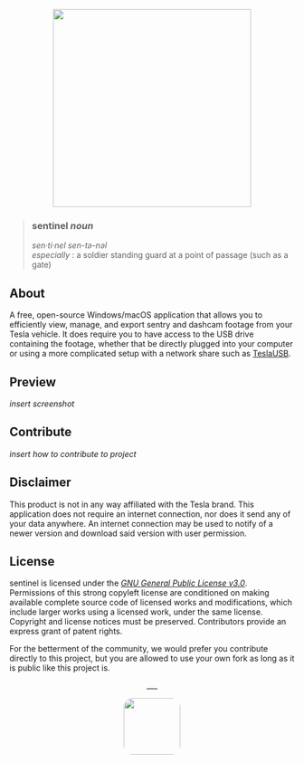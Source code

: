 <p align="center">
    <picture>
        <source media="(prefers-color-scheme: dark)" srcset="https://i.imgur.com/ufQq1Nv.png">
        <source media="(prefers-color-scheme: light)" srcset="https://i.imgur.com/JKk30GC.png">
        <img src="https://i.imgur.com/QIF1lqQ.png" width="350">
    </picture>
</p>

> ### sentinel _noun_
> _sen·​ti·​nel   sen-tə-nəl_   
> _especially_ : a soldier standing guard at a point of passage (such as a gate)

## About
A free, open-source Windows/macOS application that allows you to efficiently view, manage, and export sentry and dashcam footage from your Tesla vehicle. It does require you to have access to the USB drive containing the footage, whether that be directly plugged into your computer or using a more complicated setup with a network share such as [TeslaUSB](https://github.com/cimryan/teslausb).

## Preview
_insert screenshot_

## Contribute
_insert how to contribute to project_

## Disclaimer
This product is not in any way affiliated with the Tesla brand. This application does not require an internet connection, nor does it send any of your data anywhere. An internet connection may be used to notify of a newer version and download said version with user permission.

## License
sentinel is licensed under the [*GNU General Public License v3.0*](https://choosealicense.com/licenses/lgpl-3.0/). Permissions of this strong copyleft license are conditioned on making available complete source code of licensed works and modifications, which include larger works using a licensed work, under the same license. Copyright and license notices must be preserved. Contributors provide an express grant of patent rights.

For the betterment of the community, we would prefer you contribute directly to this project, but you are allowed to use your own fork as long as it is public like this project is. 

<p align="center">___</p>
<p align="center">
    <img src="https://avatars3.githubusercontent.com/u/39174758?s=400&u=9a2d33f5f3fbdde99fe5de2f5f127063282127cb&v=4" height="100" style="border-radius: 16px"><br>
    <picture>
        <source media="(prefers-color-scheme: dark)" srcset="https://ar.bitrary.dev/assets/arbitrary-white.png">
        <source media="(prefers-color-scheme: light)" srcset="https://ar.bitrary.dev/assets/arbitrary-dark.png">
        <img src="https://ar.bitrary.dev/assets/arbitrary-dark.png" height="16px" style="margin-top: 16px">
    </picture>
</p>
